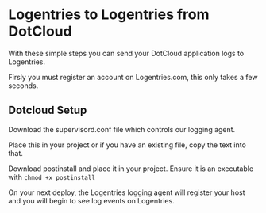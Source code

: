Logentries to Logentries from DotCloud
=======================================

With these simple steps you can send your DotCloud application logs to Logentries.

Firsly you must register an account on Logentries.com, this only takes a few seconds.

Dotcloud Setup
--------------

Download the supervisord.conf file which controls our logging agent.

Place this in your project or if you have an existing file, copy the text into that.

Download postinstall and place it in your project. Ensure it is an executable with `chmod +x postinstall`

On your next deploy, the Logentries logging agent will register your host and you will begin to see
log events on Logentries.
